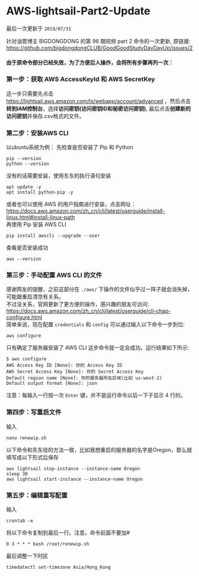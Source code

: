 # AWS-lightsail-Part2-Update
最后一次更新于 `2019/07/31`

针对油管博主 BIGDONGDONG 的第 96 期视频 part 2 命令的一次更新, 原链接: https://github.com/bigdongdongCLUB/GoodGoodStudyDayDayUp/issues/2
#### 由于原命令部分已经失效，为了方便后人操作，会将所有步骤再列一次：
### 第一步：获取 AWS AccessKeyId 和 AWS SecretKey
这一步只需要先点击 https://lightsail.aws.amazon.com/ls/webapp/account/advanced ，然后点击**转到IAM控制台**，选择**访问密钥(访问密钥ID和秘密访问密钥)**, 最后点击**创建新的访问密钥**并保存.csv格式的文件。
### 第二步：安装AWS CLI
以ubuntu系统为例：
先检查是否安装了 Pip 和 Python
```
pip --version
python --version
```
没有的话需要安装，使用东东的执行语句安装
```
apt update -y
apt install python-pip -y
```
或者也可以使用 AWS 的用户指南进行安装，点击网址：https://docs.aws.amazon.com/zh_cn/cli/latest/userguide/install-linux.html#install-linux-path <br>
再使用 Pip 安装 AWS CLI
```
pip install awscli --upgrade --user
```
查看是否安装成功
```
aws --version
```
### 第三步：手动配置 AWS CLI 的文件
感谢网友的提醒，之前这部分在 `./aws/` 下操作的文件似乎过一阵子就会消失掉，可能跟重启清空有关系。<br>
不过没关系，官网更新了更方便的操作，感兴趣的朋友可访问: https://docs.aws.amazon.com/zh_cn/cli/latest/userguide/cli-chap-configure.html<br>
简单来说，现在配置 `credentials` 和 `config` 可以通过输入以下命令一步到位:
```
aws configure
```
只有确定了服务器安装了 AWS CLI 这步命令就一定会成功。运行结果如下所示:
```
$ aws configure
AWS Access Key ID [None]: 你的 Access Key ID
AWS Secret Access Key [None]: 你的 Secret Access Key
Default region name [None]: 你的服务器所在区域(比如 us-west-2)
Default output format [None]: json
```
注意：每输入一行按一次 `Enter` 键，并不是运行命令以后一下子显示 4 行的。

### 第四步：写重启文件
输入
```
nano renewip.sh
```
以下命令和东东给的方法一致，比如我想重启的服务器的名字是Oregon，那么就填写成以下形式后保存
```
aws lightsail stop-instance --instance-name Oregon
sleep 30
aws lightsail start-instance --instance-name Oregon
```
### 第五步：编辑重写配置
输入
```
crontab -e
```
将以下命令复制到最后一行。注意，命令前面不要加#
```
0 3 * * * bash /root/renewip.sh
```
最后调整一下时区
```
timedatectl set-timezone Asia/Hong_Kong
```
